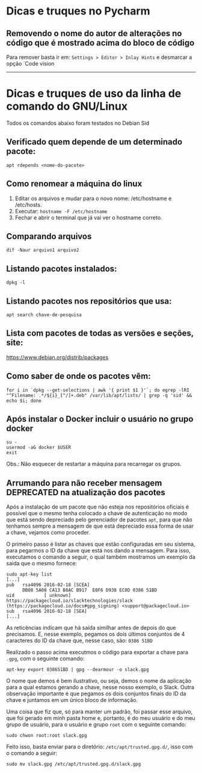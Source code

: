 # Dicas e truques no Pycharm

## Removendo o nome do autor de alterações no código que é mostrado acima do bloco de código

Para remover basta ir em: `Settings > Editor > Inlay Hints` e desmarcar a opção `Code vision

---

# Dicas e truques de uso da linha de comando do GNU/Linux 

Todos os comandos abaixo foram testados no Debian Sid

## Verificado quem depende de um determinado pacote:
```
apt rdepends <nome-do-pacote>
```

## Como renomear a máquina do linux

1. Editar os arquivos e mudar para o novo nome: /etc/hostname e /etc/hosts.
2. Executar: `hostname -F /etc/hostname`
3. Fechar e abrir o terminal que já vai ver o hostname correto.

## Comparando arquivos

`dif -Naur arquivo1 arquivo2`

## Listando pacotes instalados:

`dpkg -l`

## Listando pacotes nos repositórios que usa:

`apt search chave-de-pesquisa`

## Lista com pacotes de todas as versões e seções, site:
https://www.debian.org/distrib/packages


## Como saber de onde os pacotes vêm:
```
for i in `dpkg --get-selections | awk '{ print $1 }'`; do egrep -lRI "^Filename: .*/${i}_[^/]+.deb" /var/lib/apt/lists/ | grep -q 'sid' && echo $i; done
```

## Após instalar o Docker incluir o usuário no grupo docker
```
su -
usermod -aG docker $USER
exit
```
Obs.: Não esquecer de restartar a máquina para recarregar os grupos.


## Arrumando para não receber mensagem DEPRECATED na atualização dos pacotes
Após a instalação de um pacote que não esteja nos repositórios oficiais é possível que o mesmo tenha colocado a chave de autenticação no modo que está sendo depreciado pelo gerenciador de pacotes `apt`, para que não tenhamos sempre a mensagem de que está depreciado essa forma de usar a chave, vejamos como proceder.

O primeiro passo é listar as chaves que estão configuradas em seu sistema, para pegarmos o ID da chave que está nos dando a mensagem. Para isso, executamos o comando a seguir, o qual também mostramos um exemplo da saída que o mesmo fornece:

```
sudo apt-key list
[...]
pub   rsa4096 2016-02-18 [SCEA]
      DB08 5A08 CA13 B8AC B917  E0F6 D938 EC0D 0386 51BD
uid           [ unknown] https://packagecloud.io/slacktechnologies/slack (https://packagecloud.io/docs#gpg_signing) <support@packagecloud.io>
sub   rsa4096 2016-02-18 [SEA]
[...]
```

As reticências indicam que há saída similhar antes de depois do que precisamos. E, nesse exemplo, pegamos os dois últimos conjuntos de 4 caracteres do ID da chave que, nesse caso, são: `0386 51BD`

Realizado o passo acima executmos o código para exportar a chave para `.gpg`, com o seguinte comando:

```
apt-key export 038651BD | gpg --dearmour -o slack.gpg
```

O nome que demos é bem ilustrativo, ou seja, demos o nome da aplicação para a qual estamos gerando a chave, nesse nosso exemplo, o Slack. Outra observação importante é que pegamos os dois conjuntos finais do ID da chave e juntamos em um único bloco de informação.

Uma coisa que fiz que, só para manter um padrão, foi passar esse arquivo, que foi gerado em minh pasta home e, portanto, é do meu usuário e do meu grupo de usuário, para o usuário e grupo `root` com o seguinte comando:

```
sudo chwon root:root slack.gpg 
```

Feito isso, basta enviar para o diretório: `/etc/apt/trusted.gpg.d/`, isso com o comando a seguir:

```
sudo mv slack.gpg /etc/apt/trusted.gpg.d/slack.gpg
```
